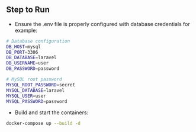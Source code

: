 ## Step to Run

-   Ensure the .env file is properly configured with database credentials for example:

```bash
# Database configuration
DB_HOST=mysql
DB_PORT=3306
DB_DATABASE=laravel
DB_USERNAME=user
DB_PASSWORD=password

# MySQL root password
MYSQL_ROOT_PASSWORD=secret
MYSQL_DATABASE=laravel
MYSQL_USER=user
MYSQL_PASSWORD=password
```

-   Build and start the containers:

```bash
docker-compose up --build -d
```
